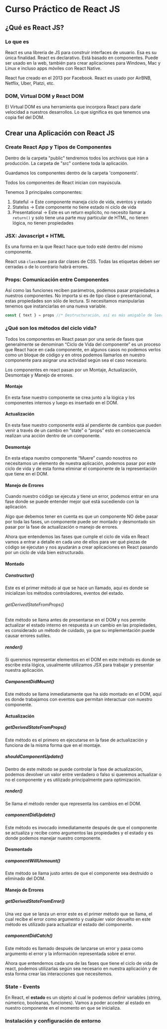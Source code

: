 # Curso Práctico de React JS

## ¿Qué es React JS?

### Lo que es

React es una librería de JS para construir interfaces de usuario. Esa es su única finalidad. React es declarativo. Está basado en componentes. Puede ser usado en la web, también para crear aplicaciones para Windows, Mac y Linux e incluso apps móviles con React Native.

React fue creado en el 2013 por Facebook. React es usado por AirBNB, Netflix, Uber, Platzi, etc.

### DOM, Virtual DOM y React DOM

El Virtual DOM es una herramienta que incorpora React para darle velocidad a nuestros desarrollos. Lo que significa es que tenemos una copia fiel del DOM.

## Crear una Aplicación con React JS

### Create React App y Tipos de Componentes

Dentro de la carpeta "public" tendremos todos los archivos que irán a producción. La carpeta de "src" contiene toda la aplicación.

Guardamos los componentes dentro de la carpeta 'components'.

Todos los componentes de React inician con mayúscula.

Tenemos 3 principales componentes:

1. Stateful -> Este componente maneja ciclo de vida, eventos y estado
2. Statelss -> Este componente no tiene estado ni ciclo de vida
3. Presentational -> Este es un return explícito, no necesito llamar a `return()` y solo tiene una parte muy particular de HTML, no tienen lógica, no tienen propiedades

### JSX: Javascript + HTML

Es una forma en la que React hace que todo esté dentro del mismo componente.

React usa `className` para dar clases de CSS. Todas las etiquetas deben ser cerradas o de lo contrario habrá errores.

### Props: Comunicación entre Componentes

Así como las funciones reciben parámetros, podemos pasar propiedades a nuestros componentes. No importa si es de tipo clase o presentacional, estas propiedades son sólo de lectura. Si necesitamos manipularlas tenemos que instanciarlas en una nueva variable.

```jsx
const { text } = props //* Destructuración, así es más amigable de leer y escribir
```

### ¿Qué son los métodos del ciclo vida?

Todos los componentes en React pasan por una serie de fases que generalmente se denominan “Ciclo de Vida del componente” es un proceso que React hace en cada componente, en algunos casos no podemos verlos como un bloque de código y en otros podemos llamarlos en nuestro componente para asignar una actividad según sea el caso necesario.

Los componentes en react pasan por un Montaje, Actualización, Desmontaje y Manejo de errores.

#### Montaje

En esta fase nuestro componente se crea junto a la lógica y los componentes internos y luego es insertado en el DOM.

#### Actualización

En esta fase nuestro componente está al pendiente de cambios que pueden venir a través de un cambio en “state” o “props” esto en consecuencia realizan una acción dentro de un componente.

#### Desmontaje

En esta etapa nuestro componente “Muere” cuando nosotros no necesitamos un elemento de nuestra aplicación, podemos pasar por este ciclo de vida y de esta forma eliminar el componente de la representación que tiene en el DOM.

#### Manejo de Errores

Cuando nuestro código se ejecuta y tiene un error, podemos entrar en una fase donde se puede entender mejor qué está sucediendo con la aplicación.

Algo que debemos tener en cuenta es que un componente NO debe pasar por toda las fases, un componente puede ser montado y desmontado sin pasar por la fase de actualización o manejo de errores.

Ahora que entendemos las fases que cumple el ciclo de vida en React vamos a entrar a detalle en cada uno de ellos para ver qué piezas de código se ejecutan y nos ayudarán a crear aplicaciones en React pasando por un ciclo de vida bien estructurado.

#### Montado

##### Constructor()

Este es el primer método al que se hace un llamado, aquí es donde se inicializan los métodos controladores, eventos del estado.

###### getDerivedStateFromProps()

Este método se llama antes de presentarse en el DOM y nos permite actualizar el estado interno en respuesta a un cambio en las propiedades, es considerado un método de cuidado, ya que su implementación puede causar errores sutiles.

##### render()

Si queremos representar elementos en el DOM en este método es donde se escribe esta lógica, usualmente utilizamos JSX para trabajar y presentar nuestra aplicación.

##### ComponentDidMount()

Este método se llama inmediatamente que ha sido montado en el DOM, aquí es donde trabajamos con eventos que permitan interactuar con nuestro componente.

#### Actualización

##### getDerivedStateFromProps()

Este método es el primero en ejecutarse en la fase de actualización y funciona de la misma forma que en el montaje.

##### shouldComponentUpdate()

Dentro de este método se puede controlar la fase de actualización, podemos devolver un valor entre verdadero o falso si queremos actualizar o no el componente y es utilizado principalmente para optimización.

##### render()

Se llama el método render que representa los cambios en el DOM.

##### componentDidUpdate()

Este método es invocado inmediatamente después de que el componente se actualiza y recibe como argumentos las propiedades y el estado y es donde podemos manejar nuestro componente.

#### Desmontado

##### componentWillUnmount()

Este método se llama justo antes de que el componente sea destruido o eliminado del DOM.

#### Manejo de Errores

##### getDerivedStateFromError()

Una vez que se lanza un error este es el primer método que se llama, el cual recibe el error como argumento y cualquier valor devuelto en este método es utilizado para actualizar el estado del componente.

##### componentDidCatch()

Este método es llamado después de lanzarse un error y pasa como argumento el error y la información representada sobre el error.

Ahora que entendemos cada una de las fases que tiene el ciclo de vida de react, podemos utilizarlas según sea necesario en nuestra aplicación y de esta forma crear las interacciones que necesitemos.

### State - Events

En React, el **estado** es un objeto al cual le podemos definir variables (string, númerico, booleanas, funciones). Vamos a poder acceder al estado en nuestro componente en el momento en que se inicializa.

### Instalación y configuración de entorno
